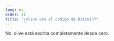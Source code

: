 ```yaml
---
lang: es
order: 21
title: "¿olive usa el código de Bitcoin?"
---
```


No. olive está escrita completamente desde cero.
